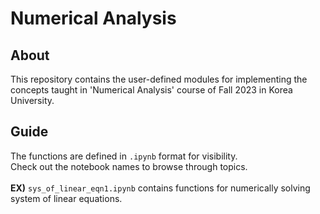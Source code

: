 # Numerical Analysis

## About

This repository contains the user-defined modules for implementing the concepts taught
in 'Numerical Analysis' course of Fall 2023 in Korea University.

## Guide

The functions are defined in `.ipynb` format for visibility.</br>
Check out the notebook names to browse through topics.</br></br>
**EX)** `sys_of_linear_eqn1.ipynb` contains functions for numerically solving
system of linear equations.
